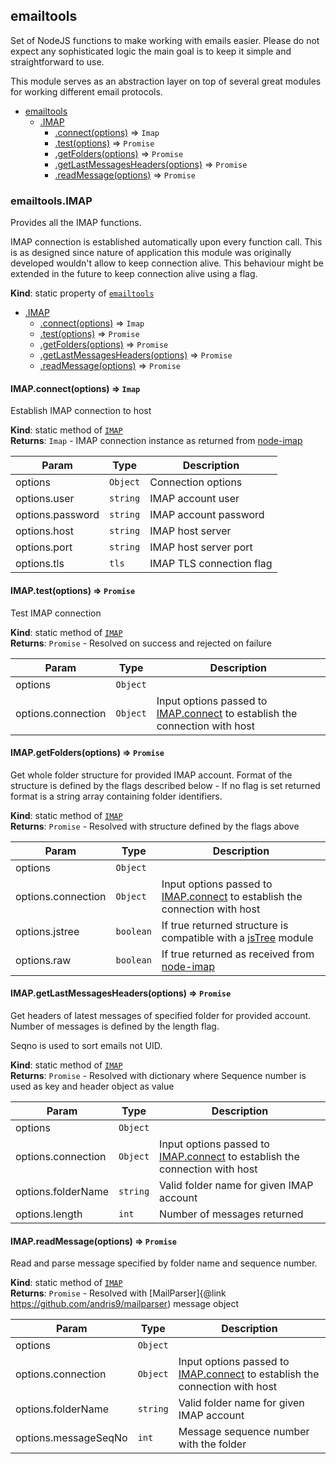 <a name="module_emailtools"></a>

## emailtools
Set of NodeJS functions to make working with emails easier. Please do not expect any sophisticated logic the main goal is to keep it simple and straightforward to use.

 This module serves as an abstraction layer on top of several great modules for working different email protocols.


* [emailtools](#module_emailtools)
    * [.IMAP](#module_emailtools.IMAP)
        * [.connect(options)](#module_emailtools.IMAP.connect) ⇒ <code>Imap</code>
        * [.test(options)](#module_emailtools.IMAP.test) ⇒ <code>Promise</code>
        * [.getFolders(options)](#module_emailtools.IMAP.getFolders) ⇒ <code>Promise</code>
        * [.getLastMessagesHeaders(options)](#module_emailtools.IMAP.getLastMessagesHeaders) ⇒ <code>Promise</code>
        * [.readMessage(options)](#module_emailtools.IMAP.readMessage) ⇒ <code>Promise</code>

<a name="module_emailtools.IMAP"></a>

### emailtools.IMAP
Provides all the IMAP functions.IMAP connection is established automatically upon every function call. This is as designed since natureof application this module was originally developed wouldn't allow to keep connection alive. This behaviourmight be extended in the future to keep connection alive using a flag.

**Kind**: static property of <code>[emailtools](#module_emailtools)</code>  

* [.IMAP](#module_emailtools.IMAP)
    * [.connect(options)](#module_emailtools.IMAP.connect) ⇒ <code>Imap</code>
    * [.test(options)](#module_emailtools.IMAP.test) ⇒ <code>Promise</code>
    * [.getFolders(options)](#module_emailtools.IMAP.getFolders) ⇒ <code>Promise</code>
    * [.getLastMessagesHeaders(options)](#module_emailtools.IMAP.getLastMessagesHeaders) ⇒ <code>Promise</code>
    * [.readMessage(options)](#module_emailtools.IMAP.readMessage) ⇒ <code>Promise</code>

<a name="module_emailtools.IMAP.connect"></a>

#### IMAP.connect(options) ⇒ <code>Imap</code>
Establish IMAP connection to host

**Kind**: static method of <code>[IMAP](#module_emailtools.IMAP)</code>  
**Returns**: <code>Imap</code> - IMAP connection instance as returned from [node-imap](https://github.com/mscdex/node-imap)  

| Param | Type | Description |
| --- | --- | --- |
| options | <code>Object</code> | Connection options |
| options.user | <code>string</code> | IMAP account user |
| options.password | <code>string</code> | IMAP account password |
| options.host | <code>string</code> | IMAP host server |
| options.port | <code>string</code> | IMAP host server port |
| options.tls | <code>tls</code> | IMAP TLS connection flag |

<a name="module_emailtools.IMAP.test"></a>

#### IMAP.test(options) ⇒ <code>Promise</code>
Test IMAP connection

**Kind**: static method of <code>[IMAP](#module_emailtools.IMAP)</code>  
**Returns**: <code>Promise</code> - Resolved on success and rejected on failure  

| Param | Type | Description |
| --- | --- | --- |
| options | <code>Object</code> |  |
| options.connection | <code>Object</code> | Input options passed to [IMAP.connect](IMAP.connect) to establish the connection with host |

<a name="module_emailtools.IMAP.getFolders"></a>

#### IMAP.getFolders(options) ⇒ <code>Promise</code>
Get whole folder structure for provided IMAP account. Format of the structure is defined bythe flags described below - If no flag is set returned format is a string array containingfolder identifiers.

**Kind**: static method of <code>[IMAP](#module_emailtools.IMAP)</code>  
**Returns**: <code>Promise</code> - Resolved with structure defined by the flags above  

| Param | Type | Description |
| --- | --- | --- |
| options | <code>Object</code> |  |
| options.connection | <code>Object</code> | Input options passed to [IMAP.connect](IMAP.connect) to establish the connection with host |
| options.jstree | <code>boolean</code> | If true returned structure is compatible with a [jsTree](https://github.com/vakata/jstree) module |
| options.raw | <code>boolean</code> | If true returned as received from [node-imap](https://github.com/mscdex/node-imap) |

<a name="module_emailtools.IMAP.getLastMessagesHeaders"></a>

#### IMAP.getLastMessagesHeaders(options) ⇒ <code>Promise</code>
Get headers of latest messages of specified folder for provided account. Number of messagesis defined by the length flag.Seqno is used to sort emails not UID.

**Kind**: static method of <code>[IMAP](#module_emailtools.IMAP)</code>  
**Returns**: <code>Promise</code> - Resolved with dictionary where Sequence number is used as key and header object as value  

| Param | Type | Description |
| --- | --- | --- |
| options | <code>Object</code> |  |
| options.connection | <code>Object</code> | Input options passed to [IMAP.connect](IMAP.connect) to establish the connection with host |
| options.folderName | <code>string</code> | Valid folder name for given IMAP account |
| options.length | <code>int</code> | Number of messages returned |

<a name="module_emailtools.IMAP.readMessage"></a>

#### IMAP.readMessage(options) ⇒ <code>Promise</code>
Read and parse message specified by folder name and sequence number.

**Kind**: static method of <code>[IMAP](#module_emailtools.IMAP)</code>  
**Returns**: <code>Promise</code> - Resolved with [MailParser]{@link https://github.com/andris9/mailparser) message object  

| Param | Type | Description |
| --- | --- | --- |
| options | <code>Object</code> |  |
| options.connection | <code>Object</code> | Input options passed to [IMAP.connect](IMAP.connect) to establish the connection with host |
| options.folderName | <code>string</code> | Valid folder name for given IMAP account |
| options.messageSeqNo | <code>int</code> | Message sequence number with the folder |

